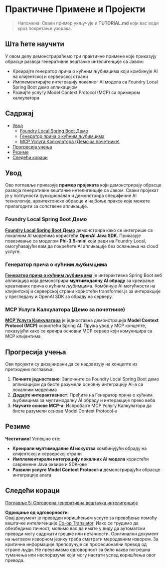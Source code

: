 <!--
CO_OP_TRANSLATOR_METADATA:
{
  "original_hash": "139c227ef39d24287257d1aff6fc6973",
  "translation_date": "2025-07-25T10:10:12+00:00",
  "source_file": "04-PracticalSamples/README.md",
  "language_code": "sr"
}
-->
# Практичне Примене и Пројекти

> Напомена: Сваки пример укључује и **TUTORIAL.md** који вас води кроз покретање узорака.

## Шта ћете научити
У овом делу демонстрираћемо три практичне примене које приказују обрасце развоја генеративне вештачке интелигенције са Јавом:
- Креирајте генератор прича о кућним љубимцима који комбинује AI на клијентској и серверској страни
- Имплементирајте интеграцију локалног AI модела са Foundry Local Spring Boot демо апликацијом
- Развијте услугу Model Context Protocol (MCP) са примером калкулатора

## Садржај

- [Увод](../../../04-PracticalSamples)
  - [Foundry Local Spring Boot Демо](../../../04-PracticalSamples)
  - [Генератор прича о кућним љубимцима](../../../04-PracticalSamples)
  - [MCP Услуга Калкулатора (Демо за почетнике)](../../../04-PracticalSamples)
- [Прогресија учења](../../../04-PracticalSamples)
- [Резиме](../../../04-PracticalSamples)
- [Следећи кораци](../../../04-PracticalSamples)

## Увод

Ово поглавље приказује **пример пројеката** који демонстрирају обрасце развоја генеративне вештачке интелигенције са Јавом. Сваки пројекат је у потпуности функционалан и демонстрира специфичне AI технологије, архитектонске обрасце и најбоље праксе које можете прилагодити за сопствене апликације.

### Foundry Local Spring Boot Демо

**[Foundry Local Spring Boot Демо](foundrylocal/README.md)** демонстрира како се интегрише са локалним AI моделима користећи **OpenAI Java SDK**. Приказује повезивање са моделом **Phi-3.5-mini** који ради на Foundry Local, омогућавајући вам да покрећете AI апликације без ослањања на cloud услуге.

### Генератор прича о кућним љубимцима

**[Генератор прича о кућним љубимцима](petstory/README.md)** је интерактивна Spring Boot веб апликација која демонстрира **мултимодалну AI обраду** за креирање креативних прича о кућним љубимцима. Комбинује AI могућности на клијентској и серверској страни користећи transformer.js за интеракције у прегледачу и OpenAI SDK за обраду на серверу.

### MCP Услуга Калкулатора (Демо за почетнике)

**[MCP Услуга Калкулатора](mcp/calculator/README.md)** је једноставна демонстрација **Model Context Protocol (MCP)** користећи Spring AI. Пружа увод у MCP концепте, показујући како се креира основни MCP сервер који комуницира са MCP клијентима.

## Прогресија учења

Ови пројекти су дизајнирани да се надовезују на концепте из претходних поглавља:

1. **Почните једноставно**: Започните са Foundry Local Spring Boot демо апликацијом да бисте разумели основну интеграцију AI-а са локалним моделима
2. **Додајте интерактивност**: Пређите на Генератор прича о кућним љубимцима за мултимодалну AI обраду и интеракције преко веба
3. **Научите основе MCP-а**: Испробајте MCP Услугу Калкулатора да бисте разумели основе Model Context Protocol-а

## Резиме

**Честитамо!** Успешно сте:

- **Креирали мултимодалне AI искуства** комбинујући обраду на клијентској и серверској страни
- **Имплементирали интеграцију локалних AI модела** користећи савремене Java оквире и SDK-ове
- **Развили услуге Model Context Protocol-а** демонстрирајући обрасце интеграције алата

## Следећи кораци

[Поглавље 5: Одговорна генеративна вештачка интелигенција](../05-ResponsibleGenAI/README.md)

**Одрицање од одговорности**:  
Овај документ је преведен коришћењем услуге за превођење помоћу вештачке интелигенције [Co-op Translator](https://github.com/Azure/co-op-translator). Иако се трудимо да обезбедимо тачност, молимо вас да имате у виду да аутоматски преводи могу садржати грешке или нетачности. Оригинални документ на његовом изворном језику треба сматрати меродавним извором. За критичне информације препоручује се професионални превод од стране људи. Не преузимамо одговорност за било каква погрешна тумачења или неспоразуме који могу настати услед коришћења овог превода.